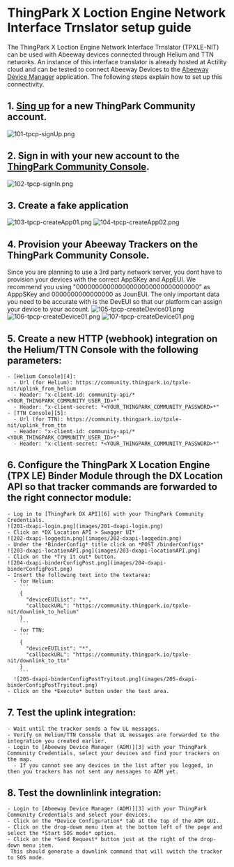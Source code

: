 # ThingPark X Loction Engine Network Interface Trnslator setup guide

The ThingPark X Loction Engine Network Interface Trnslator (TPXLE-NIT) can be used with Abeeway devices connected through Helium and TTN networks.
An instance of this interface translator is already hosted at Actility cloud and can be tested to connect Abeeway Devices to the [Abeeway Device Manager][3] application.
The following steps explain how to set up this connectivity.

## 1. [Sing up][1] for a new ThingPark Community account.
![101-tpcp-signUp.png](images/101-tpcp-signUp.png)

## 2. Sign in with your new account to the [ThingPark Community Console][2].
![102-tpcp-signIn.png](images/102-tpcp-signIn.png)

## 3. Create a fake application
![103-tpcp-createApp01.png](images/103-tpcp-createApp01.png)
![104-tpcp-createApp02.png](images/104-tpcp-createApp02.png)

## 4. Provision your Abeeway Trackers on the ThingPark Community Console.   
Since you are planning to use a 3rd party network server, you dont have to provision your devices with the correct AppSKey and AppEUI. We recommend you using "00000000000000000000000000000000" as ApppSKey and 0000000000000000 as JounEUI. The only important data you need to be accurate with is the DevEUI so that our platform can assign your device to your account.
![105-tpcp-createDevice01.png](images/105-tpcp-createDevice01.png)
![106-tpcp-createDevice01.png](images/106-tpcp-createDevice02.png)
![107-tpcp-createDevice01.png](images/107-tpcp-createDevice03.png)

## 5. Create a new HTTP (webhook) integration on the Helium/TTN Console with the following parameters:
    - [Helium Console][4]: 
      - Url (for Helium): https://community.thingpark.io/tpxle-nit/uplink_from_helium
      - Header: "x-client-id: community-api/*<YOUR_THINGPARK_COMMUNITY_USER_ID>*"
      - Header: "x-client-secret: *<YOUR_THINGPARK_COMMUNITY_PASSWORD>*"
    - [TTN Console][5]: 
      - Url (for TTN): https://community.thingpark.io/tpxle-nit/uplink_from_ttn
      - Header: "x-client-id: community-api/*<YOUR_THINGPARK_COMMUNITY_USER_ID>*"
      - Header: "x-client-secret: *<YOUR_THINGPARK_COMMUNITY_PASSWORD>*"
 
## 6. Configure the ThingPark X Location Engine (TPX LE) Binder Module through the DX Location API so that tracker commands are forwarded to the right connector module:
    - Log in to [ThingPark DX API][6] with your ThingPark Community Credentials.
    ![201-dxapi-login.png](images/201-dxapi-login.png)
    - Click on *DX Location API > Swagger UI*
    ![202-dxapi-loggedin.png](images/202-dxapi-loggedin.png)
    - Under the *BinderConfig* title click on *POST /binderConfigs*
    ![203-dxapi-locationAPI.png](images/203-dxapi-locationAPI.png)  
    - Click on the *Try it out* button.
    ![204-dxapi-binderConfigPost.png](images/204-dxapi-binderConfigPost.png) 
    - Insert the following text into the textarea:
      - for Helium:
        ```
        {
          "deviceEUIList": "*",
          "callbackURL": "https://community.thingpark.io/tpxle-nit/downlink_to_helium"
        }
        ```
      - for TTN:
        ```
        {
          "deviceEUIList": "*",
          "callbackURL": "https://community.thingpark.io/tpxle-nit/downlink_to_ttn"
        }
        ```
      ![205-dxapi-binderConfigPostTryitout.png](images/205-dxapi-binderConfigPostTryitout.png)
    - Click on the *Execute* button under the text area.  

## 7. Test the uplink integration:
    - Wait until the tracker sends a few UL messages.
    - Verify on Helium/TTN Console that UL messages are forwarded to the integration you created earlier.
    - Login to [Abeeway Device Manager (ADM)][3] with your ThingPark Community Credentials, select your devices and find your trackers on the map.
      - If you cannot see any devices in the list after you logged, in then you trackers has not sent any messages to ADM yet.

## 8. Test the downlinlink integration:
    - Login to [Abeeway Device Manager (ADM)][3] with your ThingPark Community Credentials and select your devices.
    - Click on the *Device Configuration* tab at the top of the ADM GUI.
    - Click on the drop-dowm menu item at the bottom left of the page and select the *Start SOS mode* option.
    - Click on the *Send Request* button just at the right of the drop-down menu item.  
     This should generate a downlink command that will switch the tracker to SOS mode. 

[1]: https://community.thingpark.org/
[2]: https://community.thingpark.io/
[3]: https://dev1.thingpark.com/thingpark/abeewayDeviceAnalyzer/index.php?dxprofile=community
[4]: https://console.helium.com/welcome
[5]: https://console.cloud.thethings.network/
[6]: https://dx-api.thingpark.io/getstarted/#/

